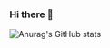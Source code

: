 ### Hi there 👋

![Anurag's GitHub stats](https://github-readme-stats.vercel.app/api?username=naughtybabyfirst&show_icons=true&theme=radical)



<!--
**naughtybabyfirst/naughtybabyfirst** is a ✨ _special_ ✨ repository because its `README.md` (this file) appears on your GitHub profile.

Here are some ideas to get you started:

- 🔭 I’m currently working on ...
- 🌱 I’m currently learning ...
- 👯 I’m looking to collaborate on ...
- 🤔 I’m looking for help with ...
- 💬 Ask me about ...
- 📫 How to reach me: ...
- 😄 Pronouns: ...
- ⚡ Fun fact: ...
-->

